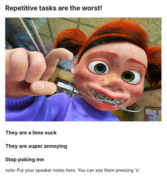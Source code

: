 ##  Repetitive tasks are the worst!

<img src="images/annoying.gif">

### They are a time suck <!-- .element: class="fragment" -->
### They are super annoying <!-- .element: class="fragment" -->
### Stop poking me <!-- .element: class="fragment" -->

note:
    Put your speaker notes here.
    You can see them pressing 's'.
